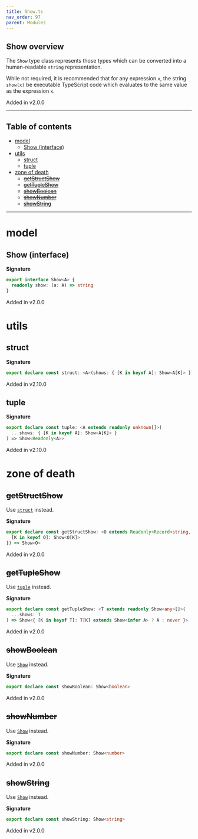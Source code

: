 ```yaml
---
title: Show.ts
nav_order: 97
parent: Modules
---
```


## Show overview

The `Show` type class represents those types which can be converted into
a human-readable `string` representation.

While not required, it is recommended that for any expression `x`, the
string `show(x)` be executable TypeScript code which evaluates to the same
value as the expression `x`.

Added in v2.0.0

---

<h2 class="text-delta">Table of contents</h2>

- [model](#model)
  - [Show (interface)](#show-interface)
- [utils](#utils)
  - [struct](#struct)
  - [tuple](#tuple)
- [zone of death](#zone-of-death)
  - [~~getStructShow~~](#getstructshow)
  - [~~getTupleShow~~](#gettupleshow)
  - [~~showBoolean~~](#showboolean)
  - [~~showNumber~~](#shownumber)
  - [~~showString~~](#showstring)

---

# model

## Show (interface)

**Signature**

```ts
export interface Show<A> {
  readonly show: (a: A) => string
}
```

Added in v2.0.0

# utils

## struct

**Signature**

```ts
export declare const struct: <A>(shows: { [K in keyof A]: Show<A[K]> }) => Show<{ readonly [K in keyof A]: A[K] }>
```

Added in v2.10.0

## tuple

**Signature**

```ts
export declare const tuple: <A extends readonly unknown[]>(
  ...shows: { [K in keyof A]: Show<A[K]> }
) => Show<Readonly<A>>
```

Added in v2.10.0

# zone of death

## ~~getStructShow~~

Use [`struct`](#struct) instead.

**Signature**

```ts
export declare const getStructShow: <O extends Readonly<Record<string, any>>>(shows: {
  [K in keyof O]: Show<O[K]>
}) => Show<O>
```

Added in v2.0.0

## ~~getTupleShow~~

Use [`tuple`](#tuple) instead.

**Signature**

```ts
export declare const getTupleShow: <T extends readonly Show<any>[]>(
  ...shows: T
) => Show<{ [K in keyof T]: T[K] extends Show<infer A> ? A : never }>
```

Added in v2.0.0

## ~~showBoolean~~

Use [`Show`](./boolean.ts.html#show) instead.

**Signature**

```ts
export declare const showBoolean: Show<boolean>
```

Added in v2.0.0

## ~~showNumber~~

Use [`Show`](./number.ts.html#show) instead.

**Signature**

```ts
export declare const showNumber: Show<number>
```

Added in v2.0.0

## ~~showString~~

Use [`Show`](./string.ts.html#show) instead.

**Signature**

```ts
export declare const showString: Show<string>
```

Added in v2.0.0
